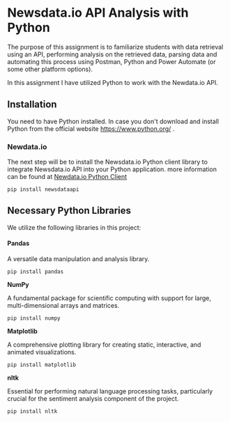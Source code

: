 # Newsdata.io API Analysis with Python  

The purpose of this assignment is to familiarize students with data retrieval using an API, performing  analysis on the retrieved data, parsing data and automating this process using Postman, Python and Power Automate (or some other platform options).

In this assignment I have utilized Python to work with the Newdata.io API.


## Installation  
You need to have Python installed. In case you don't download and install Python from the official website https://www.python.org/ .

### Newdata.io

The next step will be to install the Newsdata.io Python client library to integrate Newsdata.io API into your Python application. more information can be found at [Newdata.io Python Client](https://newsdata.io/documentation/#client_py)

```
pip install newsdataapi
```

## Necessary Python Libraries  
We utilize the following libraries in this project:  

#### **Pandas**  

A versatile data manipulation and analysis library.  
```
pip install pandas
```
**NumPy**  

A fundamental package for scientific computing with support for large, multi-dimensional arrays and matrices.  
```
pip install numpy
```

**Matplotlib**  

 A comprehensive plotting library for creating static, interactive, and animated visualizations.  

```
pip install matplotlib
```  

**nltk**  

Essential for performing natural language processing tasks, particularly crucial for the sentiment analysis component of the project.  
```  
pip install nltk
``` 
